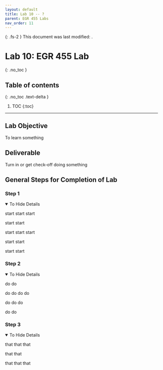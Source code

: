 ```yaml
---
layout: default
title: Lab 10 -- ?
parent: EGR 455 Labs
nav_order: 11
---
```


{: .fs-2 }
This document was last modified: <scr id="demo">.

<script>
let text = document.lastModified;
document.getElementById("demo").innerHTML = text;
site.last_edit_timestamp= text;
</script>

# Lab 10: EGR 455 Lab
{: .no_toc }

## Table of contents
{: .no_toc .text-delta }

1. TOC
{:toc}

---

## Lab Objective

To learn something

## Deliverable

Turn in or get check-off doing something

## General Steps for Completion of Lab

### Step 1
<details open markdown="block">
<summary>To Hide Details</summary>

start
start
start

start
start

start
start
start

start
start

start
start

</details>


### Step 2
<details open markdown="block">
<summary>To Hide Details</summary>

do
do

do
do
do
do

do
do
do

do
do
</details>

### Step 3
<details open markdown="block">
<summary>To Hide Details</summary>

that
that
that

that
that

that
that
that
</details>